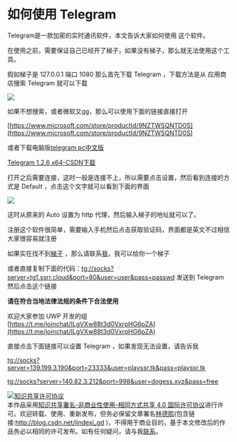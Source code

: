 
# 如何使用 Telegram

Telegram是一款加密的实时通讯软件，本文告诉大家如何使用 这个软件。
<!-- 标签 ：软件，Telegram，聊天软件 -->

<!--more-->


<!-- CreateTime:2018/11/3 10:12:12 -->


在使用之前，需要保证自己已经开了梯子，如果没有梯子，那么就无法使用这个工具。

假如梯子是 127.0.0.1 端口 1080 那么首先下载 Telegram ，下载方法是从 应用商店搜索 Telegram 就可以下载

![](http://image.acmx.xyz/34fdad35-5dfe-a75b-2b4b-8c5e313038e2%2F2018221111550.jpg)

如果不想搜索，或者微软又gg，那么可以使用下面的链接直接打开

[https://www.microsoft.com/store/productId/9NZTWSQNTD0S](https://www.microsoft.com/store/productId/9NZTWSQNTD0S)

或者下载电脑版[telegram pc中文版](http://www.pc6.com/softview/SoftView_473364.html )

[Telegram 1.2.6 x64-CSDN下载](https://download.csdn.net/download/lindexi_gd/10284176 )

打开之后需要连接，这时一般是连接不上，所以需要点击设置，然后看到连接的方式是 Default ，点击这个文字就可以看到下面的界面

![](http://image.acmx.xyz/34fdad35-5dfe-a75b-2b4b-8c5e313038e2%2F2018221112959.jpg)

这时从原来的 Auto 设置为 http 代理，然后输入梯子的地址就可以了。

注册这个软件很简单，需要输入手机然后点击获取验证码，界面都是英文不过相信大家很容易就注册

如果实在找不到[梯子](http://lindexi.ml:8080/index.php/s/o4NVQTBF6eEuLJe) ，那么请联系[我](mailto:lindexi_gd@163.com)，我可以给你一个梯子

或者直接复制下面的代码：[tg://socks?server=tg1.ssrr.cloud&port=80&user=user&pass=passwd](tg://socks?server=tg1.ssrr.cloud&port=80&user=user&pass=passwd) 发送到 Telegram 然后点击这个链接 

**请在符合当地法律法规的条件下合法使用**

欢迎大家参加 UWP 开发的组 [https://t.me/joinchat/ILgVXw88t3d0VxrpHG6pZA](https://t.me/joinchat/ILgVXw88t3d0VxrpHG6pZA)

直接点击下面链接可以设置 Telegram ，如果发现无法设置，请告诉我

[tg://socks?server=139.199.3.190&port=23333&user=playssr.tk&pass=playssr.tk](tg://socks?server=139.199.3.190&port=23333&user=playssr.tk&pass=playssr.tk)

[tg://socks?server=140.82.3.212&port=998&user=dogess.xyz&pass=free](tg://socks?server=140.82.3.212&port=998&user=dogess.xyz&pass=free)





<a rel="license" href="http://creativecommons.org/licenses/by-nc-sa/4.0/"><img alt="知识共享许可协议" style="border-width:0" src="https://licensebuttons.net/l/by-nc-sa/4.0/88x31.png" /></a><br />本作品采用<a rel="license" href="http://creativecommons.org/licenses/by-nc-sa/4.0/">知识共享署名-非商业性使用-相同方式共享 4.0 国际许可协议</a>进行许可。欢迎转载、使用、重新发布，但务必保留文章署名[林德熙](http://blog.csdn.net/lindexi_gd)(包含链接:http://blog.csdn.net/lindexi_gd )，不得用于商业目的，基于本文修改后的作品务必以相同的许可发布。如有任何疑问，请与我[联系](mailto:lindexi_gd@163.com)。